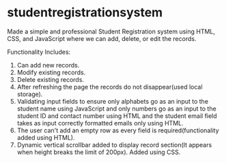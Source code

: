 # studentregistrationsystem
Made a simple and professional Student Registration system using HTML, CSS, and JavaScript where we can add, delete, or edit the records.

Functionality Includes:
1. Can add new records.
2. Modify existing records.
3. Delete existing records.
4. After refreshing the page the records do not disappear(used local storage).
5. Validating input fields to ensure only alphabets go as an input to the student name using JavaScript and only numbers go as an input to the student ID and contact number using HTML and the student email field takes as input correctly formatted emails only using HTML.
6. The user can't add an empty row as every field is required(functionality added using HTML).
7. Dynamic vertical scrollbar added to display record section(It appears when height breaks the limit of 200px). Added using CSS.
